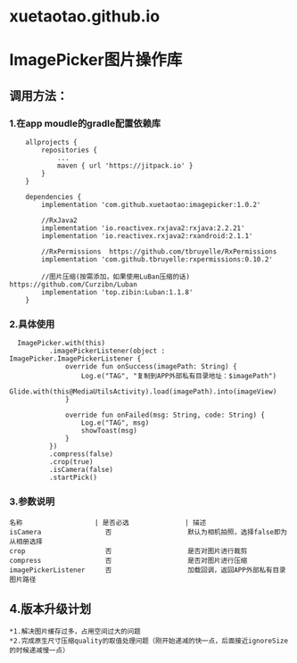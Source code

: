# xuetaotao.github.io

# ImagePicker图片操作库

## 调用方法：

### 1.在app moudle的gradle配置依赖库

        allprojects {
            repositories {
                ...
                maven { url 'https://jitpack.io' }
            }
        }
        
        dependencies {
            implementation 'com.github.xuetaotao:imagepicker:1.0.2'
            
            //RxJava2
            implementation 'io.reactivex.rxjava2:rxjava:2.2.21'
            implementation 'io.reactivex.rxjava2:rxandroid:2.1.1'
              
            //RxPermissions  https://github.com/tbruyelle/RxPermissions
            implementation 'com.github.tbruyelle:rxpermissions:0.10.2'
                    
            //图片压缩(按需添加，如果使用LuBan压缩的话) https://github.com/Curzibn/Luban
            implementation 'top.zibin:Luban:1.1.8'
        }

### 2.具体使用

      ImagePicker.with(this)
              .imagePickerListener(object : ImagePicker.ImagePickerListener {
                  override fun onSuccess(imagePath: String) {
                      Log.e("TAG", "复制到APP外部私有目录地址：$imagePath")
                      Glide.with(this@MediaUtilsActivity).load(imagePath).into(imageView)
                  }

                  override fun onFailed(msg: String, code: String) {
                      Log.e("TAG", msg)
                      showToast(msg)
                  }
              })
              .compress(false)
              .crop(true)
              .isCamera(false)
              .startPick()

### 3.参数说明

    名称                  | 是否必选              | 描述
    isCamera                否                   默认为相机拍照，选择false即为从相册选择
    crop                    否                   是否对图片进行裁剪
    compress                否                   是否对图片进行压缩
    imagePickerListener     否                   加载回调，返回APP外部私有目录图片路径

## 4.版本升级计划

    *1.解决图片缓存过多，占用空间过大的问题
    *2.完成原生尺寸压缩quality的取值处理问题（刚开始递减的快一点，后面接近ignoreSize的时候递减慢一点）

